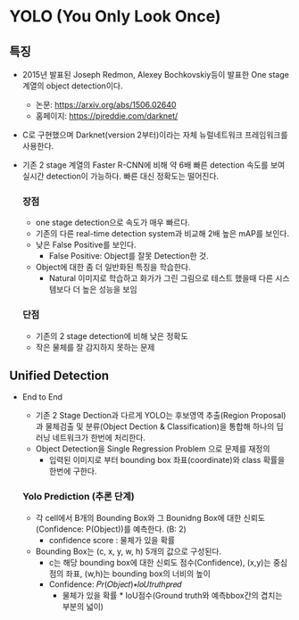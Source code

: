 # YOLO (You Only Look Once)
## 특징
- 2015년 발표된 Joseph Redmon, Alexey Bochkovskiy등이 발표한 One stage 계열의 object detection이다.
    - 논문: https://arxiv.org/abs/1506.02640
    - 홈페이지: https://pjreddie.com/darknet/
- C로 구현했으며 Darknet(version 2부터)이라는 자체 뉴럴네트워크 프레임워크를 사용한다.
- 기존 2 stage 계열의 Faster R-CNN에 비해 약 6배 빠른 detection 속도를 보여 실시간 detection이 가능하다. 빠른 대신 정확도는 떨어진다.

    ### 장점
    - one stage detection으로 속도가 매우 빠르다.
    - 기존의 다른 real-time detection system과 비교해 2배 높은 mAP를 보인다.
    - 낮은 False Positive를 보인다.
        - False Positive: Object를 잘못 Detection한 것.
    - Object에 대한 좀 더 일반화된 특징을 학습한다.
        - Natural 이미지로 학습하고 화가가 그린 그림으로 테스트 했을때 다른 시스템보다 더 높은 성능을 보임

    ### 단점
    - 기존의 2 stage detection에 비해 낮은 정확도
    - 작은 물체를 잘 감지하지 못하는 문제



## Unified Detection
- End to End
    - 기존 2 Stage Dection과 다르게 YOLO는 후보영역 추출(Region Proposal)과 물체검출 및 분류(Object Dection & Classification)을 통합해 하나의 딥러닝 네트워크가 한번에 처리한다.
    - Object Detection을 Single Regression Problem 으로 문제를 재정의
        - 입력된 이미지로 부터 bounding box 좌표(coordinate)와 class 확률을 한번에 구한다.

    ### Yolo Prediction (추론 단계)
    - 각 cell에서 B개의 Bounding Box와 그 Bounidng Box에 대한 신뢰도(Confidence: P(Object))를 예측한다. (B: 2)
        - confidence score : 물체가 있을 확률
    - Bounding Box는 (c, x, y, w, h) 5개의 값으로 구성된다.
        - c는 해당 bounding box에 대한 신뢰도 점수(Confidence), (x,y)는 중심점의 좌표, (w,h)는 bounding box의 너비의 높이
        - Confidence:  𝑃𝑟(𝑂𝑏𝑗𝑒𝑐𝑡)∗𝐼𝑜𝑈𝑡𝑟𝑢𝑡ℎ𝑝𝑟𝑒𝑑
            - 물체가 있을 확률 * IoU점수(Ground truth와 예측bbox간의 겹치는 부분의 넓이)
